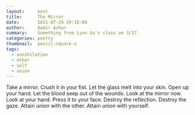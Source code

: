 ```yaml
---
layout:     post
title:      The Mirror
date:       2021-07-29 19:18:00
author:     Aamir Azhar
summary:    Something from Lynn Xu's class on 3/17.
categories: poetry
thumbnail:  pencil-square-o
tags:
  - annihilation
  - other
  - self
  - union
---
```

Take a mirror. Crush it in your fist. Let the glass melt into your skin. Open up your hand. Let the blood seep out of the wounds. Look at the mirror now. Look at your hand. Press it to your face. Destroy the reflection. Destroy the gaze. Attain union with the other. Attain union with yourself.
